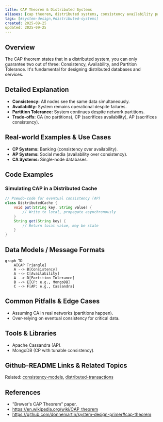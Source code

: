 ```yaml
---
title: CAP Theorem & Distributed Systems
aliases: [cap theorem, distributed systems, consistency availability partition]
tags: [#system-design,#distributed-systems]
created: 2025-09-25
updated: 2025-09-25
---
```


## Overview
The CAP theorem states that in a distributed system, you can only guarantee two out of three: Consistency, Availability, and Partition Tolerance. It's fundamental for designing distributed databases and services.

## Detailed Explanation
- **Consistency:** All nodes see the same data simultaneously.
- **Availability:** System remains operational despite failures.
- **Partition Tolerance:** System continues despite network partitions.
- **Trade-offs:** CA (no partitions), CP (sacrifices availability), AP (sacrifices consistency).

## Real-world Examples & Use Cases
- **CP Systems:** Banking (consistency over availability).
- **AP Systems:** Social media (availability over consistency).
- **CA Systems:** Single-node databases.

## Code Examples
### Simulating CAP in a Distributed Cache
```java
// Pseudo-code for eventual consistency (AP)
class DistributedCache {
    void put(String key, String value) {
        // Write to local, propagate asynchronously
    }
    String get(String key) {
        // Return local value, may be stale
    }
}
```

## Data Models / Message Formats
```mermaid
graph TD
    A[CAP Triangle]
    A --> B[Consistency]
    A --> C[Availability]
    A --> D[Partition Tolerance]
    B --> E[CP: e.g., MongoDB]
    C --> F[AP: e.g., Cassandra]
```

## Common Pitfalls & Edge Cases
- Assuming CA in real networks (partitions happen).
- Over-relying on eventual consistency for critical data.

## Tools & Libraries
- Apache Cassandra (AP).
- MongoDB (CP with tunable consistency).

## Github-README Links & Related Topics
Related: [consistency-models](../system-design/consistency-models/), [distributed-transactions](../system-design/distributed-transactions/)

## References
- "Brewer's CAP Theorem" paper.
- https://en.wikipedia.org/wiki/CAP_theorem
- https://github.com/donnemartin/system-design-primer#cap-theorem